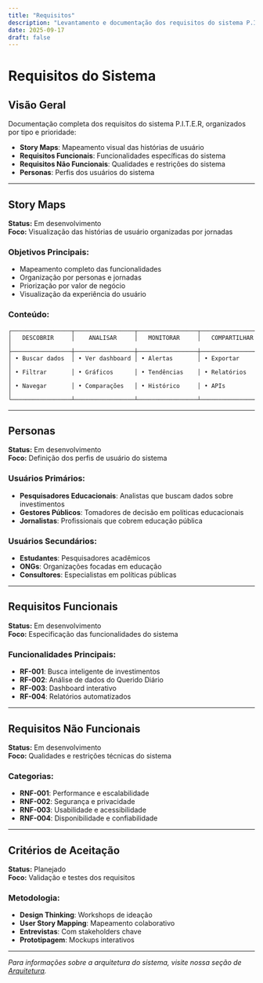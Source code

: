 ```yaml
---
title: "Requisitos"
description: "Levantamento e documentação dos requisitos do sistema P.I.T.E.R"
date: 2025-09-17
draft: false
---
```


# Requisitos do Sistema

## Visão Geral

Documentação completa dos requisitos do sistema P.I.T.E.R, organizados por tipo e prioridade:

- **Story Maps**: Mapeamento visual das histórias de usuário
- **Requisitos Funcionais**: Funcionalidades específicas do sistema
- **Requisitos Não Funcionais**: Qualidades e restrições do sistema
- **Personas**: Perfis dos usuários do sistema

---

## Story Maps
**Status:** Em desenvolvimento  
**Foco:** Visualização das histórias de usuário organizadas por jornadas

### Objetivos Principais:
- Mapeamento completo das funcionalidades
- Organização por personas e jornadas
- Priorização por valor de negócio
- Visualização da experiência do usuário

### Conteúdo:
```
┌─────────────────┬─────────────────┬─────────────────┬─────────────────┐
│   DESCOBRIR     │    ANALISAR     │   MONITORAR     │   COMPARTILHAR  │
├─────────────────┼─────────────────┼─────────────────┼─────────────────┤
│ • Buscar dados  │ • Ver dashboard │ • Alertas       │ • Exportar      │
│ • Filtrar       │ • Gráficos      │ • Tendências    │ • Relatórios    │
│ • Navegar       │ • Comparações   │ • Histórico     │ • APIs          │
└─────────────────┴─────────────────┴─────────────────┴─────────────────┘
```

---

## Personas
**Status:** Em desenvolvimento  
**Foco:** Definição dos perfis de usuário do sistema

### Usuários Primários:
- **Pesquisadores Educacionais**: Analistas que buscam dados sobre investimentos
- **Gestores Públicos**: Tomadores de decisão em políticas educacionais
- **Jornalistas**: Profissionais que cobrem educação pública

### Usuários Secundários:
- **Estudantes**: Pesquisadores acadêmicos
- **ONGs**: Organizações focadas em educação
- **Consultores**: Especialistas em políticas públicas

---

## Requisitos Funcionais
**Status:** Em desenvolvimento  
**Foco:** Especificação das funcionalidades do sistema

### Funcionalidades Principais:
- **RF-001**: Busca inteligente de investimentos
- **RF-002**: Análise de dados do Querido Diário
- **RF-003**: Dashboard interativo
- **RF-004**: Relatórios automatizados

---

## Requisitos Não Funcionais
**Status:** Em desenvolvimento  
**Foco:** Qualidades e restrições técnicas do sistema

### Categorias:
- **RNF-001**: Performance e escalabilidade
- **RNF-002**: Segurança e privacidade
- **RNF-003**: Usabilidade e acessibilidade
- **RNF-004**: Disponibilidade e confiabilidade

---

## Critérios de Aceitação
**Status:** Planejado  
**Foco:** Validação e testes dos requisitos

### Metodologia:
- **Design Thinking**: Workshops de ideação
- **User Story Mapping**: Mapeamento colaborativo
- **Entrevistas**: Com stakeholders chave
- **Prototipagem**: Mockups interativos

---

*Para informações sobre a arquitetura do sistema, visite nossa seção de [Arquitetura](/arquitetura/).*
